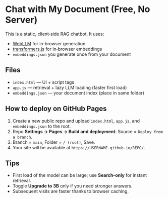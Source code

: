 # Chat with My Document (Free, No Server)
This is a static, client‑side RAG chatbot. It uses:
- [WebLLM](https://github.com/mlc-ai/web-llm) for in‑browser generation
- [transformers.js](https://github.com/xenova/transformers.js) for in‑browser embeddings
- `embeddings.json` you generate once from your document

## Files
- `index.html` — UI + script tags
- `app.js` — retrieval + lazy LLM loading (faster first load)
- `embeddings.json` — your document index (place in same folder)

## How to deploy on GitHub Pages
1. Create a new public repo and upload `index.html`, `app.js`, and `embeddings.json` to the root.
2. Repo **Settings → Pages → Build and deployment**: Source = `Deploy from a branch`.
3. Branch = `main`, Folder = `/ (root)`, Save.
4. Your site will be available at `https://USERNAME.github.io/REPO/`.

## Tips
- First load of the model can be large; use **Search‑only** for instant retrieval.
- Toggle **Upgrade to 3B** only if you need stronger answers.
- Subsequent visits are faster thanks to browser caching.
